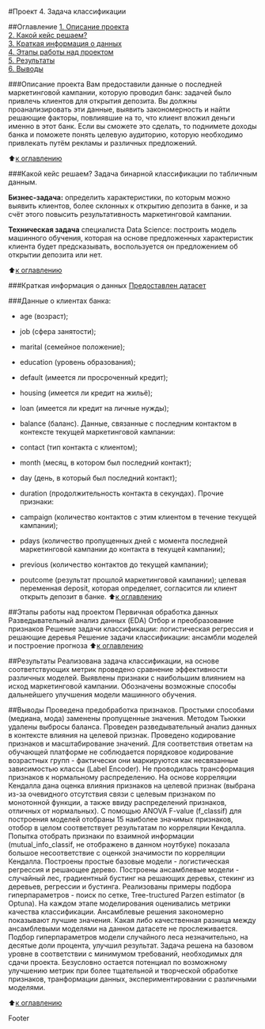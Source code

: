 #Проект 4. Задача классификации

##Оглавление
[1. Описание проекта](https://github.com/igord21/Practice_DC/blob/main/Project_4-Classification/README.md#описание-проекта)  
[2. Какой кейс решаем?](https://github.com/igord21/Practice_DC/blob/main/Project_4-Classification/README.md#Какой-кейс-решаем)  
[3. Краткая информация о данных](https://github.com/igord21/Practice_DC/blob/main/Project_4-Classification/README.md#Краткая-информация-о-данных)  
[4. Этапы работы над проектом](https://github.com/igord21/Practice_DC/blob/main/Project_4-Classification/README.md#Этапы-работы-над-проектом)  
[5. Результаты](https://github.com/igord21/Practice_DC/blob/main/Project_4-Classification/README.md#Результаты)    
[6. Выводы](https://github.com/igord21/Practice_DC/blob/main/Project_4-Classification/README.md#Выводы) 

###Описание проекта
Вам предоставили данные о последней маркетинговой кампании, которую проводил банк: задачей было привлечь клиентов для открытия депозита. Вы должны проанализировать эти данные, выявить закономерность и найти решающие факторы, повлиявшие на то, что клиент вложил деньги именно в этот банк. Если вы сможете это сделать, то поднимете доходы банка и поможете понять целевую аудиторию, которую необходимо привлекать путём рекламы и различных предложений.

:arrow_up:[к оглавлению](https://github.com/igord21/Practice_DC/blob/main/project_4/README.md#Оглавление)

###Какой кейс решаем?
Задача бинарной классификации по табличным данным.

**Бизнес-задача:** определить характеристики, по которым можно выявить клиентов, более склонных к открытию депозита в банке, и за счёт этого повысить результативность маркетинговой кампании.

**Техническая задача** специалиста Data Science: построить модель машинного обучения, которая на основе предложенных характеристик клиента будет предсказывать, воспользуется он предложением об открытии депозита или нет.

:arrow_up:[к оглавлению](https://github.com/igord21/Practice_DC/blob/main/project_4/README.md#Оглавление)

###Краткая информация о данных
[Предоставлен датасет](https://lms.skillfactory.ru/assets/courseware/v1/dab91dc74eb3cb684755123d224d262b/asset-v1:SkillFactory+DSPR-2.0+14JULY2021+type@asset+block/bank_fin.zip)

###Данные о клиентах банка:

* age (возраст);
* job (сфера занятости);
* marital (семейное положение);
* education (уровень образования);
* default (имеется ли просроченный кредит);
* housing (имеется ли кредит на жильё);
* loan (имеется ли кредит на личные нужды);
* balance (баланс).
Данные, связанные с последним контактом в контексте текущей маркетинговой кампании:

* contact (тип контакта с клиентом);
* month (месяц, в котором был последний контакт);
* day (день, в который был последний контакт);
* duration (продолжительность контакта в секундах).
Прочие признаки:

* campaign (количество контактов с этим клиентом в течение текущей кампании);
* pdays (количество пропущенных дней с момента последней маркетинговой кампании до контакта в текущей кампании);
* previous (количество контактов до текущей кампании);
* poutcome (результат прошлой маркетинговой кампании);
целевая переменная deposit, которая определяет, согласится ли клиент открыть депозит в банке.
:arrow_up:[к оглавлению](https://github.com/igord21/Practice_DC/blob/main/project_4/README.md#Оглавление)

##Этапы работы над проектом
Первичная обработка данных
Разведывательный анализ данных (EDA)
Отбор и преобразование признаков
Решение задачи классификации: логистическая регрессия и решающие деревья
Решение задачи классификации: ансамбли моделей и построение прогноза
:arrow_up:[к оглавлению](https://github.com/igord21/Practice_DC/blob/main/project_4/README.md#Оглавление)

##Результаты
Реализована задача классификации, на основе соответствующих метрик проведено сравнение эффективности различных моделей. Выявлены признаки с наибольшим влиянием на исход маркетинговой кампании. Обозначены возможные способы дальнейшего улучшения модели машинного обучения.

##Выводы
Проведена предобработка признаков. Простыми способами (медиана, мода) заменены пропущенные значения. Методом Тьюкки удалены выбросы баланса.
Проведен разведывательный анализ данных в контексте влияния на целевой признак.
Проведено кодирование признаков и масштабирование значений. Для соответствия ответам на обучающей платформе не соблюдается порядковое кодирование возрастных групп - фактически они маркируются как несвязанные зависимостью классы (Label Encoder). Не проводилась трансформация признаков к нормальному распределению.
На основе корреляции Кендалла дана оценка влияния признаков на целевой признак (выбрана из-за очевидного отсутствия связи с целевым признаком по монотонной функции, а также ввиду распределений признаков, отличных от нормальных). С помощью ANOVA F-value (f_classif) для построения моделей отобраны 15 наиболее значимых признаков, отобор в целом соответствует результатам по корреляции Кендалла. Попытка отобрать признаки по взаимной информации (mutual_info_classif, не отображено в данном ноутбуке) показала большое несоответствие с оценкой значимости по корреляции Кендалла.
Построены простые базовые модели - логистическая регрессия и решающее дерево.
Построены ансамблевые модели - случайный лес, градиентный бустинг на решающих деревьх, стекинг из деревьев, регрессии и бустинга.
Реализованы примеры подбора гиперпараметров - поиск по сетке, Tree-tructured Parzen estimator (в Optuna).
На каждом этапе моделирования оценивались метрики качества классификации. Ансамблевые решения закономерно показывают лучшие значения. Какая либо качественная разница между ансамблевыми моделями на данном датасете не прослеживается. Подбор гиперпараметров модели случайного леса незначительно, на десятые доли процента, улучшил результат.
Задача решена на базовом уровне в соответствии с минимумом требований, необходимых для сдачи проекта. Безусловно остается потенциал по возможному улучшению метрик при более тщательной и творческой обработке признаков, транформации данных, экспериментировании с различными моделями.

:arrow_up:[к оглавлению](https://github.com/igord21/Practice_DC/blob/main/project_4/README.md#Оглавление)

Footer

